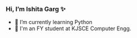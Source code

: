 ### Hi, I’m Ishita Garg ✨
- 🌱 I’m currently learning Python
- 🌱 I'm an FY student at KJSCE Computer Engg.

<!---
Ishita056/Ishita056 is a ✨ special ✨ repository because its `README.md` (this file) appears on your GitHub profile.
You can click the Preview link to take a look at your changes.
--->
